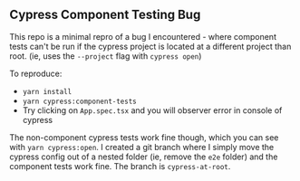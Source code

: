 ## Cypress Component Testing Bug

This repo is a minimal repro of a bug I encountered - where component tests can't be run if the cypress project is located at a different project than root. (ie, uses the `--project` flag with `cypress open`)

To reproduce:

- `yarn install`
- `yarn cypress:component-tests`
- Try clicking on `App.spec.tsx` and you will observer error in console of cypress

The non-component cypress tests work fine though, which you can see with `yarn cypress:open`. I created a git branch where I simply move the cypress config out of a nested folder (ie, remove the `e2e` folder) and the component tests work fine. The branch is `cypress-at-root`.
